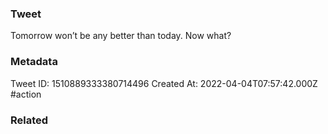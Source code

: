 ### Tweet
Tomorrow won’t be any better than today. Now what?

### Metadata
Tweet ID: 1510889333380714496
Created At: 2022-04-04T07:57:42.000Z
#action 

### Related

